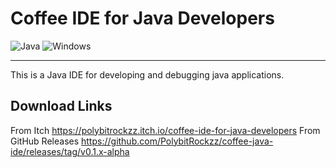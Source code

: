 # Coffee IDE for Java Developers

![Java](https://img.shields.io/badge/java-%23ED8B00.svg?style=for-the-badge&logo=java&logoColor=white)
![Windows](https://img.shields.io/badge/Windows-0078D6?style=for-the-badge&logo=windows&logoColor=white) 
___

This is a Java IDE for developing and debugging java applications.

## Download Links
From Itch https://polybitrockzz.itch.io/coffee-ide-for-java-developers
From GitHub Releases https://github.com/PolybitRockzz/coffee-java-ide/releases/tag/v0.1.x-alpha
